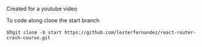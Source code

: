 Created for a youtube video

To code along clone the start branch

sh`git clone -b start https://github.com/lesterfernandez/react-router-crash-course.git`
